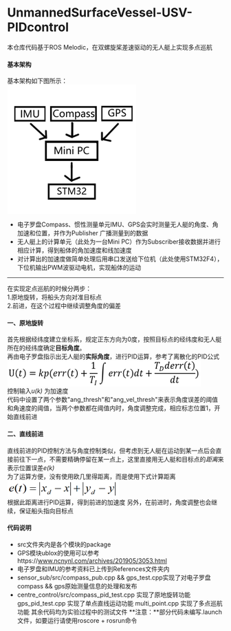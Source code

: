 # UnmannedSurfaceVessel-USV-PIDcontrol
本仓库代码基于ROS Melodic，在双螺旋桨差速驱动的无人艇上实现多点巡航

#### 基本架构
基本架构如下图所示：  
 <img src="https://github.com/KeenRunner/UnmannedSurfaceVessel-USV-PIDcontrol/blob/master/References/structure.png?raw=true" 
 width = "300" height = "300" align=center />  
+ 电子罗盘Compass、惯性测量单元IMU、GPS会实时测量无人艇的角度、角加速和位置，并作为Publisher 广播测量到的数据  
+ 无人艇上的计算单元（此处为一台Mini PC）作为Subscriber接收数据并进行相应计算，得到船体的角加速度和线加速度  
+ 对计算出的加速度做简单处理后用串口发送给下位机（此处使用STM32F4），下位机输出PWM波驱动电机，实现船体的运动  
***
在实现定点巡航的时候分两步：  
 1.原地旋转，将船头方向对准目标点  
 2.前进，在这个过程中继续调整角度的偏差  

#### 一、原地旋转
首先根据经纬度建立坐标系，规定正东方向为0度，按照目标点的经纬度和无人艇所在的经纬度确定**目标角度**。  
再由电子罗盘指示出无人艇的**实际角度**，进行PID运算，参考了离散化的PID公式  
<img src="https://github.com/KeenRunner/UnmannedSurfaceVessel-USV-PIDcontrol/blob/master/References/formula1.png" 
 width = "450" height = "60" align=center />  
控制输入*u(k)* 为加速度  
代码中设置了两个参数"ang_thresh"和"ang_vel_thresh"来表示角度误差的阈值和角速度的阈值，当两个参数都在阈值内时，角度调整完成，相应标志位置1，开始直线前进

#### 二、直线前进
直线前进的PID控制方法与角度控制类似，但考虑到无人艇在运动到某一点后会直接前往下一点，不需要精确停留在某一点上，这里直接用无人艇和目标点的*距离*来表示位置误差*e(k)*   
为了运算方便，没有使用欧几里得距离，而是使用下式计算距离  
 <img src="https://github.com/KeenRunner/UnmannedSurfaceVessel-USV-PIDcontrol/blob/master/References/formula2.png" 
     width = "260" height = "40" align=center />  
 根据此距离进行PID运算，得到前进的加速度
 另外，在前进时，角度调整也会继续，保证船头指向目标点

#### 代码说明
+ src文件夹内是各个模块的package  
+ GPS模块ublox的使用可以参考https://www.ncnynl.com/archives/201905/3053.html  
+ 电子罗盘和IMU的参考资料已上传到References文件夹内
+ sensor_sub/src/compass_pub.cpp && gps_test.cpp实现了对电子罗盘compass && gps原始测量信息的处理和发布  
+ centre_control/src/compass_pid_test.cpp 实现了原地旋转功能 gps_pid_test.cpp 实现了单点直线运动功能 multi_point.cpp 实现了多点巡航功能
其余代码均为实验过程中的测试文件
**注意：**部分代码未编写.launch文件，如要运行请使用roscore + rosrun命令
